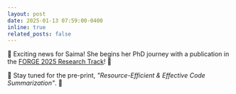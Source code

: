 ```yaml
---
layout: post
date: 2025-01-13 07:59:00-0400
inline: true
related_posts: false
---
```



<p>🎉 Exciting news for Saima! She begins her PhD journey with a publication in the <a href="https://conf.researchr.org/home/forge-2025" target="_blank">FORGE 2025 Research Track</a>! 🚀</p>
<p>👏 Stay tuned for the pre-print, <em>"Resource-Efficient & Effective Code Summarization"</em>. 🌟</p>
